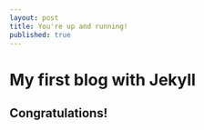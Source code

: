 ```yaml
---
layout: post
title: You're up and running!
published: true
---
```


# My first blog with Jekyll
## Congratulations!





